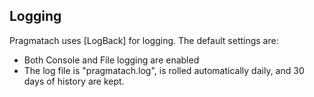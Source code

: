 Logging
------------------------

Pragmatach uses [LogBack] for logging.  The default settings are:

* Both Console and File logging are enabled
* The log file is "pragmatach.log", is rolled automatically daily, and 30 days of history are kept.


